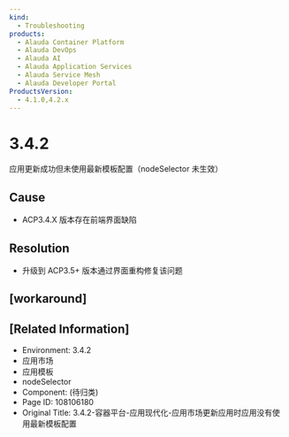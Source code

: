 ```yaml
---
kind:
  - Troubleshooting
products:
  - Alauda Container Platform
  - Alauda DevOps
  - Alauda AI
  - Alauda Application Services
  - Alauda Service Mesh
  - Alauda Developer Portal
ProductsVersion:
  - 4.1.0,4.2.x
---
```

<!-- A type of document that involves encountering a fault, diagnosing it, performing root cause analysis, and providing solutions. -->

# 3.4.2

应用更新成功但未使用最新模板配置（nodeSelector 未生效）

## Cause
- ACP3.4.X 版本存在前端界面缺陷

## Resolution
- 升级到 ACP3.5+ 版本通过界面重构修复该问题

## [workaround]

## [Related Information]
- Environment: 3.4.2
- 应用市场
- 应用模板
- nodeSelector
- Component: (待归类)
- Page ID: 108106180
- Original Title: 3.4.2-容器平台-应用现代化-应用市场更新应用时应用没有使用最新模板配置
